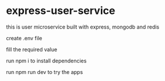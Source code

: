 # express-user-service
this is user microservice built with express, mongodb and redis

create .env file

fill the required value

run npm i to install dependencies

run npm run dev to try the apps
